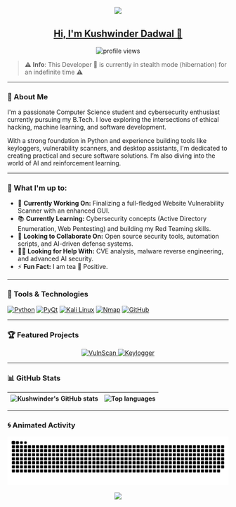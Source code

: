 
<p align="center">
  <img src="https://capsule-render.vercel.app/api?type=waving&color=gradient&height=200&section=header&text=Welcome%20to%20My%20Profile&fontSize=40&fontColor=ffffff" />
</p>

<h2 align="center">
  <a href="#">Hi, I'm Kushwinder Dadwal 👋</a>
</h2>

<p align="center">
  <img src="https://komarev.com/ghpvc/?username=KushwinderDadwal&label=Profile%20views&color=0e75b6&style=flat" alt="profile views"/>
</p>

> ⚠️ **Info**: This Developer 🐢 is currently in stealth mode (hibernation) for an indefinite time ⚠️

---

### 👋 About Me

I'm a passionate Computer Science student and cybersecurity enthusiast currently pursuing my B.Tech. I love exploring the intersections of ethical hacking, machine learning, and software development.

With a strong foundation in Python and experience building tools like keyloggers, vulnerability scanners, and desktop assistants, I'm dedicated to creating practical and secure software solutions. I’m also diving into the world of AI and reinforcement learning.

---

### 🚀 What I'm up to:

- 🧠 **Currently Working On:** Finalizing a full-fledged Website Vulnerability Scanner with an enhanced GUI.
- 📚 **Currently Learning:** Cybersecurity concepts (Active Directory Enumeration, Web Pentesting) and building my Red Teaming skills.
- 🤝 **Looking to Collaborate On:** Open source security tools, automation scripts, and AI-driven defense systems.
- 🙋‍♂️ **Looking for Help With:** CVE analysis, malware reverse engineering, and advanced AI security.
- ⚡ **Fun Fact:** I am tea 🍵 Positive.

---

### 🧰 Tools & Technologies

[![Python](https://img.shields.io/badge/Python-3670A0?style=for-the-badge&logo=python&logoColor=ffdd54)](https://www.python.org/)
[![PyQt](https://img.shields.io/badge/PyQt-41cd52?style=for-the-badge&logo=qt&logoColor=white)](https://riverbankcomputing.com/software/pyqt/intro)
[![Kali Linux](https://img.shields.io/badge/Kali_Linux-5578AC?style=for-the-badge&logo=kalilinux&logoColor=white)](https://www.kali.org/)
[![Nmap](https://img.shields.io/badge/Nmap-000000?style=for-the-badge&logo=proxmox&logoColor=white)](https://nmap.org/)
[![GitHub](https://img.shields.io/badge/GitHub-181717?style=for-the-badge&logo=github)](https://github.com/)

---

### 🏆 Featured Projects

<p align="center">
  <a href="https://github.com/Kushwinder000/VulnScan">
    <img src="https://github-readme-stats.vercel.app/api/pin/?username=KushwinderDadwal&repo=VulnScan&theme=radical" alt="VulnScan" />
  </a>
  <a href="https://github.com/Kushwinder000/Educational-Keylogger">
    <img src="https://github-readme-stats.vercel.app/api/pin/?username=KushwinderDadwal&repo=Keylogger&theme=radical" alt="Keylogger" />
  </a>
</p>

---

### 📊 GitHub Stats

| <img align="center" src="https://github-readme-stats.vercel.app/api?username=KushwinderDadwal&show_icons=true&theme=radical&hide_border=true" alt="Kushwinder's GitHub stats" /> | <img align="center" src="https://github-readme-stats.vercel.app/api/top-langs/?username=Kushwinder000&layout=compact&theme=radical&hide_border=true" alt="Top languages" /> |
|--------------------------------------------------------------------------------------------------------------------------------------------------|--------------------------------------------------------------------------------------------------------------------------------------------------|

---

### 🌀 Animated Activity

<p align="center">
  <img src="https://raw.githubusercontent.com/platane/snk/output/github-contribution-grid-snake.svg" alt="Contribution Snake" />
</p>

<p align="center">
  <img src="https://capsule-render.vercel.app/api?type=waving&color=gradient&height=100&section=footer"/>
</p>
